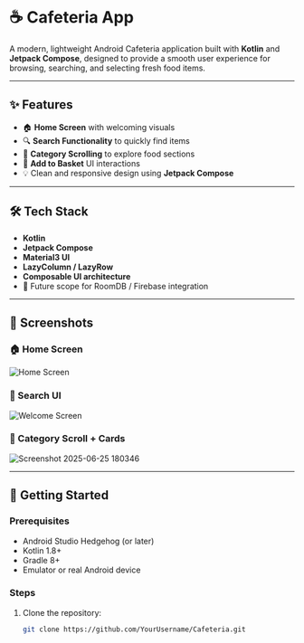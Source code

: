 # ☕ Cafeteria App

A modern, lightweight Android Cafeteria application built with **Kotlin** and **Jetpack Compose**, designed to provide a smooth user experience for browsing, searching, and selecting fresh food items.

---

## ✨ Features

- 🏠 **Home Screen** with welcoming visuals
- 🔍 **Search Functionality** to quickly find items
- 🍱 **Category Scrolling** to explore food sections
- 🛒 **Add to Basket** UI interactions
- 💡 Clean and responsive design using **Jetpack Compose**

---

## 🛠️ Tech Stack

- **Kotlin**
- **Jetpack Compose**
- **Material3 UI**
- **LazyColumn / LazyRow**
- **Composable UI architecture**
- 💾 Future scope for RoomDB / Firebase integration

---

## 📸 Screenshots

### 🏠 Home Screen  
![Home Screen](https://github.com/user-attachments/assets/fbb20417-77f1-43a5-a583-2eea3a76099c)

### 🔎 Search UI  
![Welcome Screen](https://github.com/user-attachments/assets/9b16c17d-fc19-4632-ac21-19df8adc82bb)

### 🧾 Category Scroll + Cards  
![Screenshot 2025-06-25 180346](https://github.com/user-attachments/assets/6570bb2c-03d9-4182-86cb-6dec0a2d8553)

---


## 🚀 Getting Started

### Prerequisites

- Android Studio Hedgehog (or later)
- Kotlin 1.8+
- Gradle 8+
- Emulator or real Android device

### Steps

1. Clone the repository:
   ```bash
   git clone https://github.com/YourUsername/Cafeteria.git
